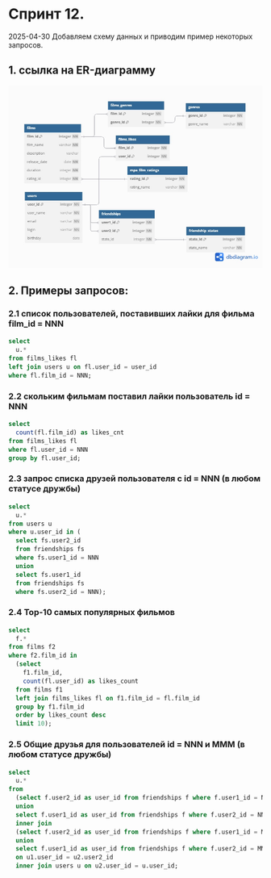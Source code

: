 # Спринт 12.
2025-04-30
Добавляем схему данных и приводим пример некоторых запросов.


## 1. ссылка на ER-диаграмму 
![FILMS](https://github.com/maxim-utkin-disk/java-filmorate/blob/main/uma-yaprak-sprint12-dbscheme-02.jpg)

## 2. Примеры запросов:

### 2.1 список пользователей, поставивших лайки для фильма film_id = NNN
```sql
select
  u.*
from films_likes fl
left join users u on fl.user_id = user_id
where fl.film_id = NNN;
```

### 2.2 скольким фильмам поставил лайки пользователь id = NNN
```sql
select 
  count(fl.film_id) as likes_cnt  
from films_likes fl
where fl.user_id = NNN
group by fl.user_id;
```

### 2.3 запрос списка друзей пользователя с id = NNN (в любом статусе дружбы)
```sql
select 
  u.*
from users u 
where u.user_id in (
  select fs.user2_id
  from friendships fs
  where fs.user1_id = NNN
  union 
  select fs.user1_id
  from friendships fs
  where fs.user2_id = NNN);
```

### 2.4 Top-10 самых популярных фильмов
```sql
select 
  f.*
from films f2
where f2.film_id in 
  (select 
    f1.film_id,
    count(fl.user_id) as likes_count
  from films f1
  left join films_likes fl on f1.film_id = fl.film_id
  group by f1.film_id
  order by likes_count desc
  limit 10);
```

### 2.5 Общие друзья для пользователей id = NNN и MMM (в любом статусе дружбы)
```sql
select
  u.*
from
  (select f.user2_id as user_id from friendships f where f.user1_id = NNN
  union
  select f.user1_id as user_id from friendships f where f.user2_id = NNN) as u1
  inner join
  (select f.user2_id as user_id from friendships f where f.user1_id = MMM
  union
  select f.user1_id as user_id from friendships f where f.user2_id = MMM) as u2
  on u1.user_id = u2.user2_id
  inner join users u on u2.user_id = u.user_id;
```


